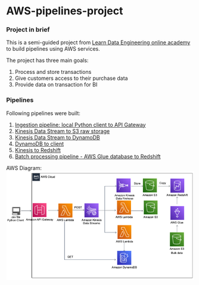 # AWS-pipelines-project
### Project in brief

This is a semi-guided project from [Learn Data Engineering online academy](https://learndataengineering.com/) to build pipelines using AWS services.

The project has three main goals:
1. Process and store transactions
2. Give customers access to their purchase data
3. Provide data on transaction for BI

### Pipelines
Following pipelines were built:

1. [Ingestion pipeline: local Python client to API Gateway](https://github.com/ksenia-tabakova/AWS-pipelines-project/tree/main/data-ingestion-pipeline)
2. [Kinesis Data Stream to S3 raw storage](https://github.com/ksenia-tabakova/AWS-pipelines-project/tree/main/Kinesis-to-S3%20pipeline)
3. [Kinesis Data Stream to DynamoDB](https://github.com/ksenia-tabakova/AWS-pipelines-project/tree/main/Kinesis-to-DynamoDB%20pipeline)
4. [DynamoDB to client](https://github.com/ksenia-tabakova/AWS-pipelines-project/tree/main/DynamoDB-to-customer%20pipeline)
5. [Kinesis to Redshift](https://github.com/ksenia-tabakova/AWS-pipelines-project/tree/main/Kinesis-to-Redshift%20pipeline)
6. [Batch processing pipeline - AWS Glue database to Redshift](https://github.com/ksenia-tabakova/AWS-pipelines-project/tree/main/batch%20processing%20pipeline)

AWS Diagram:
![diagram](./diagrams/aws-general-diagram.png)
